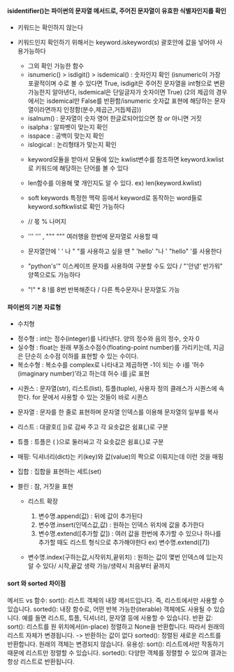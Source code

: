  #### isidentifier()는 파이썬의 문자열 메서드로, 주어진 문자열이 유효한 식별자인지를 확인
- 키워드는 확인하지 않는다
- 키워드인지 확인하기 위해서는 keyword.iskeyword(s) 괄호안에 값을 넣어야 사용가능하다

  * 그외 확인 가능한 함수
  * isnumeric() > isdigit() > isdemical() : 숫자인지 확인
    (isnumeric이 가장 포괄적이며 수로 볼 수 있다면 True, isdigit은 주어진 문자열을 int형으로 변환가능한지 알아낸다,  isdemical은 단일글자가 숫자이면 True)
    (2의 제곱의 경우에서는 isdemical만 False를 반환함/isnumeric 숫자값 표현에 해당하는 문자열이라면까지 인정함(분수,제곱근,거듭제곱))
  * isalnum() : 문자열이 숫자 영어 한글로되어있으면 참 or 아니면 거짓
  * isalpha : 알파벳이 맞는지 확인
  * isspace : 공백이 맞는지 확인
  * islogical : 논리형태가 맞는지 확인
 
  - keyword모듈을 받아서 모듈에 있는 kwlist변수를 참조하면 keyword.kwlist로 키워드에 해당하는 단어를 볼 수 있다
  - len함수를 이용해 몇 개인지도 알 수 있다. ex) len(keyword.kwlist)
  - soft keywords 특정한 맥락 등에서 keyword로 동작하는 word들로 keyword.softkwlist로 확인 가능하다

  - // 몫 % 나머지
 
  - ''' ''' , """ """ 여러행을 한번에 문자열로 사용할 때
 
  - 문자열안에 ' ' 나 " "를 사용하고 싶을 땐 " 'hello' "나 ' "hello" '를 사용한다
  - "python\'s'" 이스케이프 문자를 사용하여 구분할 수도 있다 / "\'안녕\' 반가워" 양쪽으로도 가능하다
 
  - "!" * 8 !를 8번 반복해준다 / 다른 특수문자나 문자열도 가능
#### 파이썬의 기본 자료형
- 수치형
* 정수형 : int는 정수(integer)를 나타낸다. 양의 정수와 음의 정수, 숫자 0
* 실수형 : float는 원래 부동소수점수(floating-point number)를 가리키는데, 지금은 단순히 소수점 이하를 표현할 수 있는 수이다.
* 복소수형 : 복소수를 complex로 나타내고 제곱하면 -1이 되는 수 i를 ‘허수(imaginary number)’라고 하는데 허수 i를 j로 표현
- 시퀀스 : 문자열(str), 리스트(list), 튜플(tuple), 사용자 정의 클래스가 시퀀스에 속한다. for 문에서 사용할 수 있는 것들이 바로 시퀀스
- 문자열 : 문자를 한 줄로 표현하며 문자열 인덱스를 이용해 문자열의 일부를 복사
- 리스트 : 대괄호([ ])로 감싸 주고 각 요솟값은 쉼표(,)로 구분
- 튜플 : 튜플은 ( )으로 둘러싸고 각 요솟값은 쉼표(,)로 구분
- 매핑: 딕셔너리(dict)는 키(key)와 값(value)의 짝으로 이뤄지는데 이런 것을 매핑
- 집합 : 집합을 표현하는 세트(set)
- 블린 : 참, 거짓을 표현

  - 리스트 확장
    1. 변수명.append(값) : 뒤에 값이 추가된다
    2. 변수명.insert(인덱스값,값) : 원하는 인덱스 위치에 값을 추가한다
    3. 변수명.extend([추가할 값]) : 여러 값을 한번에 추가할 수 있으나 하나를 추가할 때도 리스트 형식으로 추가해야한다 ex) 변수명.extend([7])
   
  - 변수명.index(구하는값,시작위치,끝위치) : 원하는 값이 몇번 인덱스에 있는지 알 수 있다/ 시작,끝값 생략 가능/생략시 처음부터 끝까지
 
 #### sort 와 sorted 차이점
메서드 vs 함수:
sort(): 리스트 객체의 내장 메서드입니다. 즉, 리스트에서만 사용할 수 있습니다.
sorted(): 내장 함수로, 어떤 반복 가능한(iterable) 객체에도 사용될 수 있습니다. 예를 들면 리스트, 튜플, 딕셔너리, 문자열 등에 사용할 수 있습니다.
반환 값:
sort(): 리스트를 원 위치에서(in-place) 정렬하고 None을 반환합니다. 따라서 원래의 리스트 자체가 변경됩니다. -> 반환하는 값이 없다
sorted(): 정렬된 새로운 리스트를 반환합니다. 원래의 객체는 변경되지 않습니다.
유용성:
sort(): 리스트에서만 작동하기 때문에 리스트만 정렬할 수 있습니다.
sorted(): 다양한 객체를 정렬할 수 있으며 결과는 항상 리스트로 반환됩니다.
